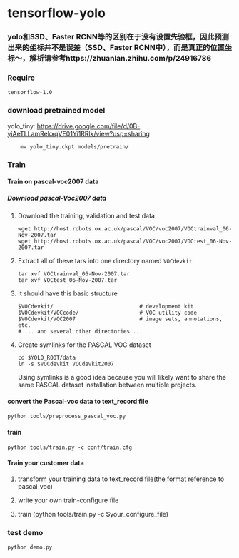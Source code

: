 # tensorflow-yolo

### yolo和SSD、Faster RCNN等的区别在于没有设置先验框，因此预测出来的坐标并不是误差（SSD、Faster RCNN中），而是真正的位置坐标～，解析请参考https://zhuanlan.zhihu.com/p/24916786

### Require
	tensorflow-1.0
### download pretrained model

yolo_tiny: <a>https://drive.google.com/file/d/0B-yiAeTLLamRekxqVE01Yi1RRlk/view?usp=sharing</a>

```
	mv yolo_tiny.ckpt models/pretrain/ 
```

### Train

#### Train on pascal-voc2007 data 

##### Download pascal-Voc2007 data

1. Download the training, validation and test data

	```
	wget http://host.robots.ox.ac.uk/pascal/VOC/voc2007/VOCtrainval_06-Nov-2007.tar
	wget http://host.robots.ox.ac.uk/pascal/VOC/voc2007/VOCtest_06-Nov-2007.tar
	```

2. Extract all of these tars into one directory named `VOCdevkit`

	```
	tar xvf VOCtrainval_06-Nov-2007.tar
	tar xvf VOCtest_06-Nov-2007.tar
	```

3. It should have this basic structure

	```
  	$VOCdevkit/                           # development kit
  	$VOCdevkit/VOCcode/                   # VOC utility code
  	$VOCdevkit/VOC2007                    # image sets, annotations, etc.
  	# ... and several other directories ...
  	```

4. Create symlinks for the PASCAL VOC dataset

	```
    cd $YOLO_ROOT/data
    ln -s $VOCdevkit VOCdevkit2007
    ```
    Using symlinks is a good idea because you will likely want to share the same PASCAL dataset installation between multiple projects.

#### convert the Pascal-voc data to text_record file

```
python tools/preprocess_pascal_voc.py
```
#### train
```
python tools/train.py -c conf/train.cfg
```
#### Train your customer data

1. transform your training data to text_record file(the format reference to pascal_voc)

2. write your own train-configure file

3. train (python tools/train.py -c $your_configure_file)

### test demo

```
python demo.py
```


